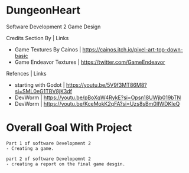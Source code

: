 # DungeonHeart
Software Development 2 Game Design 


Credits Section By | Links
- Game Textures By Cainos | https://cainos.itch.io/pixel-art-top-down-basic
- Game Endeavor Textures  | https://twitter.com/GameEndeavor

Refences              | Links
- starting with Godot | https://youtu.be/5V9f3MT86M8?si=SML0eG1TBV8jK3df
- DevWorm             | https://youtu.be/pBoXqW4RykE?si=Opsn18UWjb019bTN
- DevWorm             | https://youtu.be/KceMokK2qFA?si=Uzs8sBm0IIWDKleQ

# Overall Goal With Project
    Part 1 of software Development 2
    - Creating a game.

    part 2 of software Developemnt 2 
    - creating a report on the final game desgin.